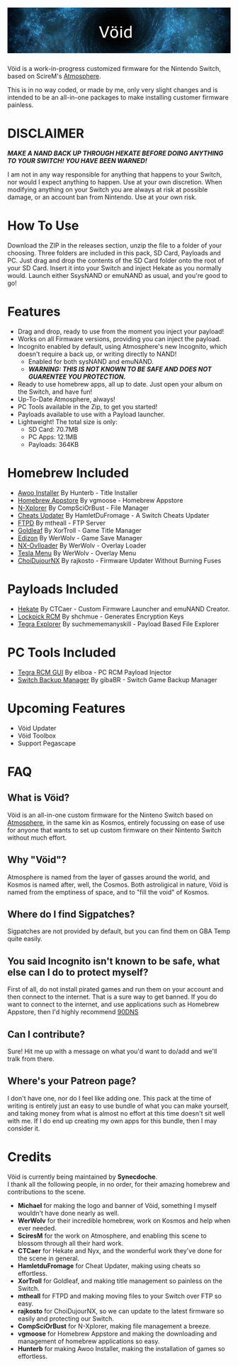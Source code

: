 ![Banner](img/banner.png?raw=true)
=====

Vöid is a work-in-progress customized firmware for the Nintendo Switch, based on ScireM's [Atmosphere](https://github.com/Atmosphere-NX/Atmosphere/blob/master/README.md).

This is in no way coded, or made by me, only very slight changes and is intended to be an all-in-one packages to make installing customer firmware painless.

# DISCLAIMER

***MAKE A NAND BACK UP THROUGH HEKATE BEFORE DOING ANYTHING TO YOUR SWITCH! YOU HAVE BEEN WARNED!***

I am not in any way responsible for anything that happens to your Switch, nor would I expect anything to happen. Use at your own discretion. When modifying anything on your Switch you are always at risk at possible damage, or an account ban from Nintendo. Use at your own risk.

# How To Use

Download the ZIP in the releases section, unzip the file to a folder of your choosing. Three folders are included in this pack, SD Card, Payloads and PC. Just drag and drop the contents of the SD Card folder onto the root of your SD Card. Insert it into your Switch and inject Hekate as you normally would. Launch either SsysNAND or emuNAND as usual, and you're good to go!

# Features

- Drag and drop, ready to use from the moment you inject your payload!
- Works on all Firmware versions, providing you can inject the payload.
- Incognito enabled by default, using Atmosphere's new Incognito, which doesn't require a back up, or writing directly to NAND!
  - Enabled for both sysNAND and emuNAND.
  - ***WARNING: THIS IS NOT KNOWN TO BE SAFE AND DOES NOT GUARENTEE YOU PROTECTION.*** 
- Ready to use homebrew apps, all up to date. Just open your album on the Switch, and have fun!
- Up-To-Date Atmosphere, always!
- PC Tools available in the Zip, to get you started!
- Payloads available to use with a Payload launcher.
- Lightweight! The total size is only:
  - SD Card: 70.7MB
  - PC Apps: 12.1MB
  - Payloads: 364KB

# Homebrew Included

- [Awoo Installer](https://github.com/Huntereb/Awoo-Installer) By Hunterb - Title Installer
- [Homebrew Appstore](https://github.com/vgmoose/hb-appstore/releases) By vgmoose - Homebrew Appstore
- [N-Xplorer](https://github.com/CompSciOrBust/N-Xplorer) By CompSciOrBust - File Manager
- [Cheats Updater](https://github.com/HamletDuFromage/switch-cheats-updater) By HamletDuFromage - A Switch Cheats Updater
- [FTPD](https://github.com/mtheall/ftpd) By mtheall - FTP Server
- [Goldleaf](https://github.com/XorTroll/Goldleaf) By XorTroll - Game Title Manager
- [Edizon](https://github.com/WerWolv/EdiZon) By WerWolv - Game Save Manager
- [NX-Ovlloader](https://github.com/WerWolv/nx-ovlloader) By WerWolv - Overlay Loader
- [Tesla Menu](https://github.com/WerWolv/Tesla-Menu) By WerWolv - Overlay Menu
- [ChoiDujourNX](https://switchtools.sshnuke.net/) By rajkosto - Firmware Updater Without Burning Fuses

# Payloads Included

- [Hekate](https://github.com/CTCaer/hekate/releases) By CTCaer - Custom Firmware Launcher and emuNAND Creator.
- [Lockpick RCM](https://github.com/shchmue/Lockpick_RCM/releases) By shchmue - Generates Encryption Keys
- [Tegra Explorer](https://github.com/suchmememanyskill/TegraExplorer) By suchmememanyskill - Payload Based File Explorer

# PC Tools Included

- [Tegra RCM GUI](https://github.com/eliboa/TegraRcmGUI/releases) By eliboa - PC RCM Payload Injector
- [Switch Backup Manager](https://github.com/gibaBR) By gibaBR - Switch Game Backup Manager 

Upcoming Features
=====

- Vöid Updater
- Vöid Toolbox
- Support Pegascape

FAQ
=====

## What is Vöid?

Vöid is an all-in-one custom firmware for the Ninteno Switch based on [Atmosphere](https://github.com/Atmosphere-NX/Atmosphere/blob/master/README.md), in the same kin as Kosmos, entirely focussing on ease of use for anyone that wants to set up custom firmware on their Nintento Switch without much effort.

## Why "Vöid"?

Atmosphere is named from the layer of gasses around the world, and Kosmos is named after, well, the Cosmos. Both astroligical in nature, Vöid is named from the emptiness of space, and to "fill the void" of Kosmos.

## Where do I find Sigpatches?

Sigpatches are not provided by default, but you can find them on GBA Temp quite easily. 

## You said Incognito isn't known to be safe, what else can I do to protect myself?

First of all, do not install pirated games and run them on your account and then connect to the internet. That is a sure way to get banned.
If you do want to connect to the internet, and use applications such as Homebrew Appstore, then I'd highly recommend [90DNS](https://gbatemp.net/threads/90dns-dns-server-for-blocking-all-nintendo-servers.516234/)

## Can I contribute?

Sure! Hit me up with a message on what you'd want to do/add and we'll tralk from there.

## Where's your Patreon page?

I don't have one, nor do I feel like adding one. This pack at the time of writing is entirely just an easy to use bundle of what you can make yourself, and taking money from what is almost no effort at this time doesn't sit well with me. If I do end up creating my own apps for this bundle, then I may consider it.

Credits
=====

Vöid is currently being maintained by __Synecdoche__.<br>
I thank all the following people, in no order, for their amazing homebrew and contributions to the scene.

* __Michael__ for making the logo and banner of Vöid, something I myself wouldn't have done nearly as well.
* __WerWolv__ for their incredible homebrew, work on Kosmos and help when ever needed.
* __SciresM__ for the work on Atmosphere, and enabling this scene to blossom through all their hard work.
* __CTCaer__ for Hekate and Nyx, and the wonderful work they've done for the scene in general.
* __HamletduFromage__ for Cheat Updater, making using cheats so effortless.
* __XorTroll__ for Goldleaf, and making title management so painless on the Switch.
* __mtheall__ for FTPD and making moving files to your Switch over FTP so easy.
* __rajkosto__ for ChoiDujourNX, so we can update to the latest firmware so easily and protecting our Switch.
* __CompSciOrBust__ for N-Xplorer, making file management a breeze.
* __vgmoose__ for Homebrew Appstore and making the downloading and management of homebrew applications so easy.
* __Hunterb__ for making Awoo Installer, making the installation of games so effortless.
